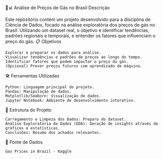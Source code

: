 🚗📊 Análise de Preços de Gás no Brasil
Descrição

Este repositório contém um projeto desenvolvido para a disciplina de Ciência de Dados, focado na análise exploratória dos preços de gás no Brasil. Utilizando um dataset real, o objetivo é identificar tendências, padrões regionais e temporais, e entender os fatores que influenciam o preço do gás.
📋 Objetivos

    Explorar e preparar os dados para análise.
    Visualizar tendências e padrões de preços ao longo do tempo.
    Identificar fatores que podem impactar o preço do gás.
    (Opcional) Prever preços futuros com aprendizado de máquina.

🛠️ Ferramentas Utilizadas

    Python: Linguagem principal do projeto.
    Pandas: Manipulação de dados.
    Matplotlib/Seaborn: Visualização de dados.
    Jupyter Notebook: Ambiente de desenvolvimento interativo.

📂 Estrutura do Projeto

    Carregamento e Limpeza dos Dados: Preparo do dataset.
    Análise Exploratória de Dados (EDA): Geração de insights através de gráficos e estatísticas.
    Conclusões: Resumo dos achados relevantes.

🔗 Fonte de Dados

    Gas Prices in Brazil - Kaggle
